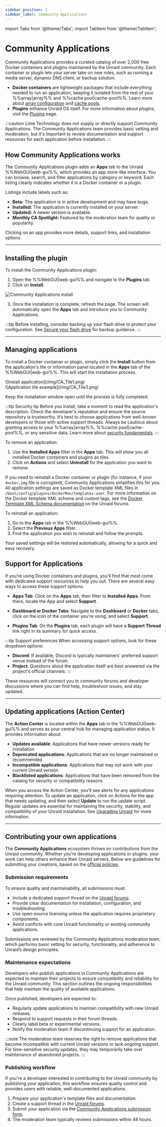 ```yaml
---
sidebar_position: 2
sidebar_label: Community Applications
---
```


import Tabs from '@theme/Tabs';
import TabItem from '@theme/TabItem';

# Community Applications

Community Applications provides a curated catalog of over 2,000 free Docker containers and plugins maintained by the Unraid community. Each container or plugin lets your server take on new roles, such as running a media server, dynamic DNS client, or backup solution.

- **Docker containers** are lightweight packages that include everything needed to run an application, keeping it isolated from the rest of your %%array|array%% and %%cache pool|cache-pool%%.  Learn more about [array configuration](../manage-storage/array-configuration.md) and [cache pools](../manage-storage/cache-pools.md).
- **Plugins** enhance Unraid OS itself. For more information about plugins, visit the [Plugins](../customize-your-experience/plugins.md) page.

:::caution
Lime Technology does not supply or directly support Community Applications. The Community Applications team provides basic vetting and moderation, but it's important to review documentation and support resources for each application before installation.
:::

## How Community Applications works

The Community Applications plugin adds an **Apps** tab to the Unraid %%WebGUI|web-gui%%, which provides an app store-like interface. You can browse, search, and filter applications by category or keyword. Each listing clearly indicates whether it is a Docker container or a plugin. 

Listings include labels such as:

- **Beta:** The application is in active development and may have bugs.
- **Installed:** The application is currently installed on your server.
- **Updated:** A newer version is available.
- **Monthly CA Spotlight:** Featured by the moderation team for quality or popularity.

Clicking on an app provides more details, support links, and installation options.

---

## Installing the plugin

To install the Community Applications plugin:

1. Open the %%WebGUI|web-gui%% and navigate to the **Plugins** tab.
2. Click on **Install**.

<div style={{ margin: 'auto', maxWidth: '714px', display: 'flex', flexDirection: 'column', alignItems: 'center' }}>

![Community Applications install](/img/ca_installation.png)

</div>

3. Once the installation is complete, refresh the page. The screen will automatically open the **Apps** tab and introduce you to Community Applications.

:::tip
Before installing, consider backing up your flash drive to protect your configuration. See [Secure your flash drive](../../system-administration/secure-your-server/secure-your-flash-drive.md) for backup guidance.
:::

---

## Managing applications

<Tabs>
  <TabItem value="Installing applications" label="Installing applications">

To install a Docker container or plugin, simply click the **Install** button from the application's tile or information panel located in the **Apps** tab of the %%WebGUI|web-gui%%. This will start the installation process.

<div style={{ margin: 'auto', maxWidth: '800px', display: 'flex', flexDirection: 'row', justifyContent: 'center', gap: '20px', alignItems: 'flex-start' }}>

<div style={{ maxWidth: '390px', display: 'flex', flexDirection: 'column', alignItems: 'center' }}>
![Install application](/img/CA_Tile1.png)
</div>

<div style={{ maxWidth: '390px', display: 'flex', flexDirection: 'column', alignItems: 'center' }}>
![Application tile example](/img/CA_Tile3.png)
</div>

</div>

Keep the installation window open until the process is fully completed.

:::tip Security tip
Before you install, take a moment to read the application's description. Check the developer's reputation and ensure the source repository is trustworthy. It’s best to choose applications from well-known developers or those with active support threads. Always be cautious about granting access to your %%array|array%%, %%cache pool|cache-pool%%, or any sensitive data.  Learn more about [security fundamentals](../../system-administration/secure-your-server/security-fundamentals.md).
:::

  </TabItem>
  
  <TabItem value="Removing applications" label="Removing applications">

To remove an application:

1. Use the **Installed Apps** filter in the **Apps** tab. This will show you all installed Docker containers and plugins as tiles.  
2. Click on **Actions** and select **Uninstall** for the application you want to remove.

  </TabItem>
  
  <TabItem value="Reinstalling applications" label="Reinstalling applications">

If you need to reinstall a Docker container or plugin (for instance, if your `docker.img` file is corrupted), Community Applications simplifies this for you. All application settings are saved as Docker template XML files in `/boot/config/plugins/dockerMan/templates-user`. For more information on the Docker template XML schema and custom tags, see the [Docker Template XML Schema documentation](https://forums.unraid.net/topic/38619-docker-template-xml-schema/) on the Unraid forums.

To reinstall an application:

1. Go to the **Apps** tab in the %%WebGUI|web-gui%%.
2. Select the **Previous Apps** filter.
3. Find the application you wish to reinstall and follow the prompts.

Your saved settings will be restored automatically, allowing for a quick and easy recovery.

  </TabItem>
</Tabs>

## Support for Applications

If you’re using Docker containers and plugins, you'll find that most come with dedicated support resources to help you out. There are several easy ways to access these support options:

- **Apps Tab**: Click on the **Apps** tab, then filter to **Installed Apps**. From there, locate the App and select **Support**.
  
- **Dashboard or Docker Tabs**: Navigate to the **Dashboard** or **Docker** tabs, click on the icon of the container you're using, and select **Support**.

- **Plugins Tab**: On the **Plugins** tab, each plugin will have a **Support Thread** link right in its summary for quick access.

:::tip Support preferences
When accessing support options, look for these dropdown options:

- **Discord**: If available, Discord is typically maintainers' preferred support venue instead of the forum.
- **Project**: Questions about the application itself are best answered via the project's official channels.
:::

These resources will connect you to community forums and developer discussions where you can find help, troubleshoot issues, and stay updated.

---

## Updating applications (Action Center)

The **Action Center** is located within the **Apps** tab in the %%WebGUI|web-gui%% and serves as your central hub for managing application status. It provides information about:

- **Updates available**: Applications that have newer versions ready for installation
- **Deprecated applications**: Applications that are no longer maintained or recommended
- **Incompatible applications**: Applications that may not work with your current Unraid version
- **Blacklisted applications**: Applications that have been removed from the catalog for security or compatibility reasons

When you access the Action Center, you'll see alerts for any applications requiring attention. To update an application, click on Actions for the app that needs updating, and then select **Update** to run the update script. Regular updates are essential for maintaining the security, stability, and compatibility of your Unraid installation. See [Upgrading Unraid](../../system-administration/maintain-and-update/upgrading-unraid.md) for more information.

---

## Contributing your own applications

The **Community Applications** ecosystem thrives on contributions from the Unraid community. Whether you’re developing applications or plugins, your work can help others enhance their Unraid servers. Below are guidelines for submitting your creations, based on the [official policies](https://forums.unraid.net/topic/87144-ca-application-policies-notes/).

### Submission requirements

To ensure quality and maintainability, all submissions must:

- Include a dedicated support thread on the [Unraid forums](https://forums.unraid.net/).
- Provide clear documentation for installation, configuration, and troubleshooting.
- Use open-source licensing unless the application requires proprietary components.
- Avoid conflicts with core Unraid functionality or existing community applications.

Submissions are reviewed by the Community Applications moderation team, which performs basic vetting for security, functionality, and adherence to Unraid’s design principles.

### Maintenance expectations

Developers who publish applications in Community Applications are expected to maintain their projects to ensure compatibility and reliability for the Unraid community. This section outlines the ongoing responsibilities that help maintain the quality of available applications.

Once published, developers are expected to:

- Regularly update applications to maintain compatibility with new Unraid releases.
- Respond to support requests in their forum threads.
- Clearly label beta or experimental versions.
- Notify the moderation team if discontinuing support for an application.

:::note
The moderation team reserves the right to remove applications that become incompatible with current Unraid versions or lack ongoing support. For time-sensitive security updates, they may temporarily take over maintenance of abandoned projects.
:::

### Publishing workflow

If you're a developer interested in contributing to the Unraid community by publishing your application, this workflow ensures quality control and provides users with reliable, well-documented applications.

1. Prepare your application's template files and documentation.
2. Create a support thread in the [Unraid forums](https://forums.unraid.net/).
3. Submit your application via the [Community Applications submission form](https://form.asana.com/?k=qtIUrf5ydiXvXzPI57BiJw&d=714739274360802).
4. The moderation team typically reviews submissions within 48 hours.
